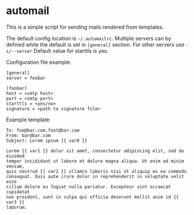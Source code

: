 automail
========

This is a simple script for sending mails rendered from templates.

The default config location is `~/.automailrc`. Multiple servers can by defined
while the default is set in `[general]` section. For other servers use
`-s/--server` Default value for starttls is yes.

Configuration file example:

    [general]
    server = foobar

    [foobar]
    host = <smtp host>
    port = <smtp port>
    starttls = <yes/no>
    signature = <path to signature file>

Example template:

    To: foo@bar.com,foot@bar.com
    From: bar@bar.com
    Subject: Lorem ipsum {{ var0 }}

    Lorem {{ var1 }} dolor sit amet, consectetur adipiscing elit, sed do eiusmod
    tempor incididunt ut labore et dolore magna aliqua. Ut enim ad minim veniam,
    quis nostrud {{ var2 }} ullamco laboris nisi ut aliquip ex ea commodo
    consequat. Duis aute irure dolor in reprehenderit in voluptate velit esse
    cillum dolore eu fugiat nulla pariatur. Excepteur sint occaecat cupidatat
    non proident, sunt in culpa qui officia deserunt mollit anim id {{ var3 }}
    laborum.
